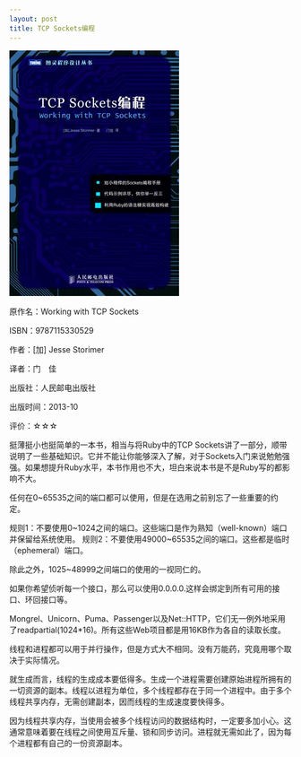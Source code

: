 ```yaml
---
layout: post
title: TCP Sockets编程
---
```

<img class="cover" src="/images/2013/12/9787115330529.jpg" />

原作名：Working with TCP Sockets

ISBN：9787115330529

作者：[加] Jesse Storimer 

译者：门　佳  

出版社：人民邮电出版社

出版时间：2013-10

评价：☆☆☆

挺薄挺小也挺简单的一本书，相当与将Ruby中的TCP Sockets讲了一部分，顺带说明了一些基础知识。它并不能让你能够深入了解，对于Sockets入门来说勉勉强强。如果想提升Ruby水平，本书作用也不大，坦白来说本书是不是Ruby写的都影响不大。

任何在0~65535之间的端口都可以使用，但是在选用之前别忘了一些重要的约定。

规则1：不要使用0~1024之间的端口。这些端口是作为熟知（well-known）端口并保留给系统使用。
规则2：不要使用49000~65535之间的端口。这些都是临时（ephemeral）端口。

除此之外，1025~48999之间端口的使用的一视同仁的。

如果你希望侦听每一个接口，那么可以使用0.0.0.0.这样会绑定到所有可用的接口、环回接口等。

Mongrel、Unicorn、Puma、Passenger以及Net::HTTP，它们无一例外地采用了readpartial(1024*16)。所有这些Web项目都是用16KB作为各自的读取长度。

线程和进程都可以用于并行操作，但是方式大不相同。没有万能药，究竟用哪个取决于实际情况。

就生成而言，线程的生成成本要低得多。生成一个进程需要创建原始进程所拥有的一切资源的副本。线程以进程为单位，多个线程都存在于同一个进程中。由于多个线程共享内存，无需创建副本，因而线程的生成速度要快得多。

因为线程共享内存，当使用会被多个线程访问的数据结构时，一定要多加小心。这通常意味着要在线程之间使用互斥量、锁和同步访问。进程就无需如此了，因为每个进程都有自己的一份资源副本。